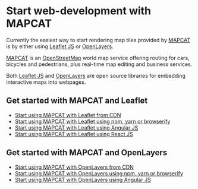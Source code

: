 # Start web-development with MAPCAT

Currently the easiest way to start rendering map tiles provided by [MAPCAT](https://mapcat.com) is by either using [Leaflet JS](http://leafletjs.com) or [OpenLayers](http://openlayers.org).

[MAPCAT](https://mapcat.com) is an [OpenStreetMap](http://openstreetmap.org-based) world map service offering routing for cars, bicycles and pedestrians, plus real-time map editing and business services.

Both [Leaflet JS](http://leafletjs.com) and [OpenLayers](http://openlayers.org) are open source libraries for embedding interactive maps into webpages.

## Get started with MAPCAT and Leaflet

* [Start using MAPCAT with Leaflet from CDN](./cdn-leaflet.html)
* [Start using MAPCAT with Leaflet using npm, yarn or browserify](./npm-leaflet.html)
* [Start using MAPCAT with Leaflet using Angular JS](./angular-leaflet.html)
* [Start using MAPCAT with Leaflet using React JS](./react-leaflet.html)

## Get started with MAPCAT and OpenLayers

* [Start using MAPCAT with OpenLayers from CDN](./cdn-openlayers.html)
* [Start using MAPCAT with OpenLayers using npm, yarn or browserify](./npm-openlayers.html)
* [Start using MAPCAT with OpenLayers using Angular JS](./angular-openlayers.html)

